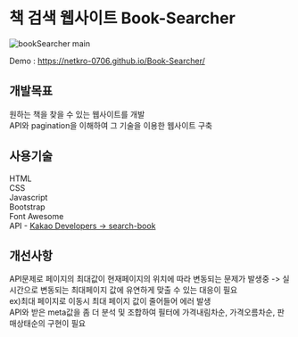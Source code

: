 # 책 검색 웹사이트 Book-Searcher
![bookSearcher main](https://user-images.githubusercontent.com/74494210/162439119-087b9210-9dd9-48ef-b21c-6b9bfb904da3.png)

Demo : https://netkro-0706.github.io/Book-Searcher/

## 개발목표  
원하는 책을 찾을 수 있는 웹사이트를 개발  
API와 pagination을 이해하여 그 기술을 이용한 웹사이트 구축

## 사용기술
HTML  
CSS  
Javascript  
Bootstrap  
Font Awesome  
API - [Kakao Developers -> search-book](https://developers.kakao.com/docs/latest/ko/daum-search/dev-guide#search-book)

## 개선사항
API문제로 페이지의 최대값이 현재페이지의 위치에 따라 변동되는 문제가 발생중 -> 실시간으로 변동되는 최대페이지 값에 유연하게 맞출 수 있는 대응이 필요  
ex)최대 페이지로 이동시 최대 페이지 값이 줄어들어 에러 발생    
  API와 받은 meta값을 좀 더 분석 및 조합하여 필터에 가격내림차순, 가격오름차순, 판매상태순의 구현이 필요

